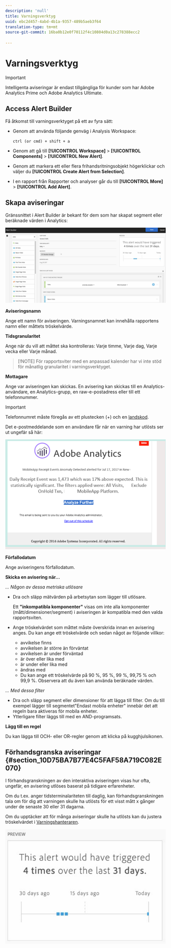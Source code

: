 ```yaml
---
description: 'null'
title: Varningsverktyg
uuid: ebc2d457-4abd-4b1a-9357-489b5aeb3f64
translation-type: tm+mt
source-git-commit: 16ba0b12e0f70112f4c10804d0a13c278388ecc2

---
```



# Varningsverktyg

>[!IMPORTANT]
>
>Intelligenta aviseringar är endast tillgängliga för kunder som har Adobe Analytics Prime och Adobe Analytics Ultimate.

## Access Alert Builder

Få åtkomst till varningsverktyget på ett av fyra sätt:

* Genom att använda följande genväg i Analysis Workspace:

   `ctrl (or cmd) + shift + a`
* Genom att gå till **[!UICONTROL Workspace]** > **[!UICONTROL Components]** > **[!UICONTROL New Alert]**.
* Genom att markera ett eller flera frihandsritningsobjekt högerklickar och väljer du **[!UICONTROL Create Alert from Selection]**.
* I en rapport från Rapporter och analyser går du till **[!UICONTROL More]** > **[!UICONTROL Add Alert]**.

## Skapa aviseringar

Gränssnittet i Alert Builder är bekant för dem som har skapat segment eller beräknade värden i Analytics:

![](assets/alert_builder.png)

<!--Meike, I edited this table for validation -->

**Aviseringsnamn**

Ange ett namn för aviseringen. Varningsnamnet kan innehålla rapportens namn eller måttets tröskelvärde.

**Tidsgranularitet**

Ange när du vill att måttet ska kontrolleras: Varje timme, Varje dag, Varje vecka eller Varje månad.

> [!NOTE] För rapportsviter med en anpassad kalender har vi inte stöd för månatlig granularitet i varningsverktyget.

**Mottagare**

Ange var aviseringen kan skickas. En avisering kan skickas till en Analytics-användare, en Analytics-grupp, en raw-e-postadress eller till ett telefonnummer.

>[!IMPORTANT]
>
>Telefonnumret måste föregås av ett plustecken (+) och en [landskod](https://countrycode.org/).

Det e-postmeddelande som en användare får när en varning har utlösts ser ut ungefär så här:

![](assets/alerts-email.PNG)

**Förfallodatum**

Ange aviseringens förfallodatum.

**Skicka en avisering när...**

*... Någon av dessa metriska utlösare*

* Dra och släpp mätvärden på arbetsytan som lägger till utlösare.

   Ett **&quot;inkompatibla komponenter&quot;** visas om inte alla komponenter (mått/dimensioner/segment) i aviseringen är kompatibla med den valda rapportsviten.
* Ange tröskelvärdet som måttet måste överskrida innan en avisering anges. Du kan ange ett tröskelvärde och sedan något av följande villkor:

   * avvikelse finns
   * avvikelsen är större än förväntat
   * avvikelsen är under förväntad
   * är över eller lika med
   * är under eller lika med
   * ändras med
   * Du kan ange ett tröskelvärde på 90 %, 95 %, 99 %, 99,75 % och 99,9 %.
   Observera att du även kan använda beräknade värden.

*... Med dessa filter*

* Dra och släpp segment eller dimensioner för att lägga till filter. Om du till exempel lägger till segmentet&quot;Endast mobila enheter&quot; innebär det att regeln bara aktiveras för mobila enheter.
* Ytterligare filter läggs till med en AND-programsats.

**Lägg till en regel**

Du kan lägga till OCH- eller OR-regler genom att klicka på kugghjulsikonen.

## Förhandsgranska aviseringar {#section_10D75BA7B77E4C5FAF58A719C082E070}

I förhandsgranskningen av den interaktiva aviseringen visas hur ofta, ungefär, en avisering utlöses baserat på tidigare erfarenheter.

Om du t.ex. anger tidsterminalariteten till daglig, kan förhandsgranskningen tala om för dig att varningen skulle ha utlösts för ett visst mått x gånger under de senaste 30 eller 31 dagarna.

Om du upptäcker att för många aviseringar skulle ha utlösts kan du justera tröskelvärdet i [Varningshanteraren](/help/components/c-alerts/alert-manager.md).

![](assets/alert_preview.png)
